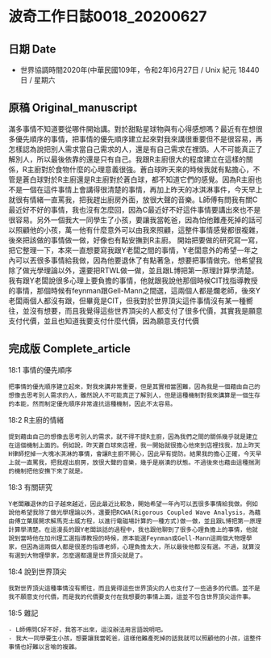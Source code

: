 [_metadata_:encoding]: - "utf-8"
[_metadata_:fileformat]: - "markdown"
[_metadata_:MIME_type]: - "text/plain"
[_metadata_:markdown_version]: - "commonmark version 0.29"
[_metadata_:markdown_spec]: - "https://spec.commonmark.org/0.29/"

# 波奇工作日誌0018_20200627 #

## 日期 Date ##

* 世界協調時間2020年(中華民國109年，令和2年)6月27日 / Unix 紀元 18440 日 / 星期六

## 原稿 Original_manuscript ##

滿多事情不知道要從哪件開始講。對於甜點星球物與有心得感想嗎？最近有在想很多優先順序的事情，把事情的優先順序建立起來對我來講很重要但不是很容易，再怎樣認為說把別人需求當自己需求的人，還是有自己需求在裡頭。人不可能真正了解別人，所以最後依靠的還是只有自己。我跟R主廚很大的程度建立在這樣的關係，R主廚對於食物什麼的心理意義很強。蒼白球昨天來的時候我就有點擔心，不管是蒼白球對於R主廚還是R主廚對於蒼白球，都不知道它們的感覺。因為R主廚也不是一個在這件事情上會講得很清楚的事情，再加上昨天的冰淇淋事件，今天早上就很有情緒一直罵我，把我趕出廚房外面，放很大聲的音樂。L師傅有問我有關C最近好不好的事情，我也沒有怎麼回，因為C最近好不好這件事情要講出來也不是很容易。另外一個我大一同學生了小孩，要讓我當乾爸，因為怕他難產死掉的話可以照顧他的小孩，萬一他有什麼意外可以由我來照顧，這整件事情感覺都很複雜，後來把該做的事情做一做，好像也有點安撫到R主廚。
開始把要做的研究寫一寫，把它整理一下，本來一直想要寫我跟Y老闆之間的事情，Y老闆意外的希望一年之內可以丟很多事情給我做，因為他要退休了有點著急，想要把事情做完。他希望我除了做光學理論以外，還要把RTWL做一做，並且跟L博把第一原理計算學清楚。我有跟Y老闆說很多心理上要負擔的事情，他就跟我說他那個時候CIT找指導教授的事情，那個時候有feynman跟Gell-Mann之間選，這兩個人都是爛老師，後來Y老闆兩個人都沒有跟，但畢竟是CIT，但我對於世界頂尖這件事情沒有某一種嚮往，並沒有想要，而且我覺得這些世界頂尖的人都支付了很多代價，其實我是願意支付代價，並且也知道我要支付什麼代價，因為願意支付代價

## 完成版 Complete_article ##

18:1 事情的優先順序

    把事情的優先順序建立起來，對我來講非常重要，但是其實相當困難，因為我是一個藉由自己的想像去思考別人需求的人，雖然說人不可能真正了解別人，但是這種機制對我來講算是一個生存的本能，然而制定優先順序非常違抗這種機制，因此不太容易。

18:2 R主廚的情緒

    提到藉由自己的想像去思考別人的需求，就不得不提R主廚，因為我們之間的關係幾乎就是建立在這個機制上面的。例如說，昨天蒼白球來店裡，我一開始就很擔心他來到店裡找我，加上昨天H律師挖掉一大塊冰淇淋的事情，會讓R主廚不開心，因此早有提防。結果我的擔心正確，今天早上就一直罵我，把我趕出廚房，放很大聲的音樂，幾乎是崩潰的狀態。不過後來也藉由這種揣測的機制把他安撫下來了就是。

18:3 有關研究

    Y老闆離退休的日子越來越近，因此最近比較急，開始希望一年內可以丟很多事情給我做。例如說他希望我除了做光學理論以外，還要把RCWA(Rigorous Coupled Wave Analysis，為藉由傅立葉展開求解馬克士威方程，以進行電磁場計算的一種方式)做一做，並且跟L博把第一原理計算學清楚。在這漫長的跟Y老闆談話的過程中，我也跟他聊到了很多心理負擔上的事情，他就說到當時他在加州理工選指導教授的時候，原本能選Feynman或Gell-Mann這兩個大物理學家，但因為這兩個人都是很差的指導老師，心理負擔太大，所以最後他都沒有選。不過，就算沒有選到大物理學家，怎麼選都還是世界頂尖就是了。

18:4 說到世界頂尖

    我對世界頂尖這種事情沒有嚮往，而且覺得這些世界頂尖的人也支付了一些過多的代價。並不是我不願意支付代價，而是我的代價要支付在我想要的事情上面，這並不包含世界頂尖這件事。

18:5 雜記

    - L師傅問C好不好，我答不出來，這沒辦法用言語說明吧。
    - 我大一同學要生小孩，想要讓我當乾爸，這樣他難產死掉的話我就可以照顧他的小孩，這整件事情也好難以言喻的複雜。